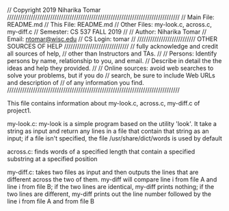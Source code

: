 // Copyright 2019 Niharika Tomar
////////////////////////////////////////////////////////////////////////////////
// Main File:        README.md
// This File:        README.md
// Other Files:      my-look.c, across.c, my-diff.c
// Semester:         CS 537 FALL 2019
//
// Author:           Niharika Tomar
// Email:            ntomar@wisc.edu
// CS Login:         tomar
//
/////////////////////////// OTHER SOURCES OF HELP //////////////////////////////
//                   fully acknowledge and credit all sources of help,
//                   other than Instructors and TAs.
//
// Persons:          Identify persons by name, relationship to you, and email.
//                   Describe in detail the the ideas and help they provided.
//
// Online sources:   avoid web searches to solve your problems, but if you do
//                   search, be sure to include Web URLs and description of
//                   of any information you find.
////////////////////////////////////////////////////////////////////////////////

This file contains information about my-look.c, across.c, my-diff.c of project1.

my-look.c:
my-look is a simple program based on the utility 'look'. It take a string as 
input and return any lines in a file that contain that string as an input;
if a file isn't specified, the file /usr/share/dict/words is used by default

across.c:
finds words of a specified length that contain a specified substring
at a specified position

my-diff.c: 
takes two files as input and then outputs the lines that are different
across the two of them. my-diff will compare line i from file A and line i from
file B; if the two lines are identical, my-diff prints nothing; if the two lines
are different, my-diff prints out the line number followed by the line i from 
file A and from file B
